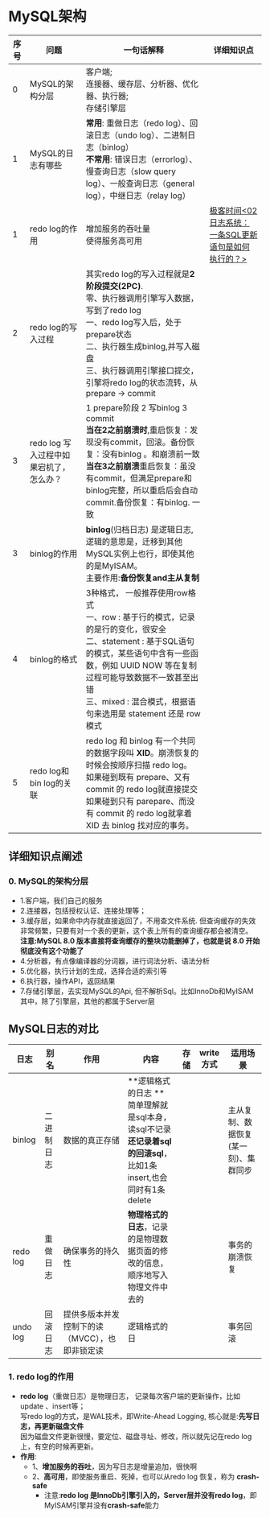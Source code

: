# MySQL架构

| 序号 | 问题                                    | 一句话解释                                                   | 详细知识点                                                   |
| ---- | --------------------------------------- | ------------------------------------------------------------ | ------------------------------------------------------------ |
| 0    | MySQL的架构分层                         | 客户端;<br>连接器、缓存层、分析器、优化器、执行器;<br>存储引擎层 |                                                              |
| 1    | MySQL的日志有哪些                       | **常用**: 重做日志（redo log）、回滚日志（undo log）、二进制日志（binlog） <br>**不常用**: 错误日志（errorlog）、慢查询日志（slow query log）、一般查询日志（general log），中继日志（relay log） |                                                              |
| 1    | redo log的作用                          | 增加服务的吞吐量<br>使得服务高可用                           | [极客时间<02日志系统：一条SQL更新语句是如何执行的？>](https://time.geekbang.org/column/article/68633) |
| 2    | redo log的写入过程                      | 其实redo log的写入过程就是**2阶段提交(2PC)**.<br>零、执行器调用引擎写入数据，写到了redo log<br>一、redo log写入后，处于prepare状态 <br>二、执行器生成binlog,并写入磁盘 <br>三、执行器调用引擎接口提交，引擎将redo log的状态流转，从prepare -> commit<br> |                                                              |
| 3    | redo log 写入过程中如果宕机了，怎么办？ | 1 prepare阶段 2 写binlog 3 commit<br>**当在2之前崩溃时**,重启恢复：发现没有commit，回滚。备份恢复：没有binlog 。和崩溃前一致<br>**当在3之前崩溃**重启恢复：虽没有commit，但满足prepare和binlog完整，所以重启后会自动commit.备份恢复：有binlog. 一致 |                                                              |
| 3    | binlog的作用                            | **binlog**(归档日志) 是逻辑日志, 逻辑的意思是，迁移到其他MySQL实例上也行，即使其他的是MyISAM。<br>主要作用:**备份恢复and主从复制** |                                                              |
| 4    | binlog的格式                            | 3种格式， 一般推荐使用row格式<br>一、row : 基于行的模式，记录的是行的变化，很安全<br>二、statement : 基于SQL语句的模式，某些语句中含有一些函数，例如 UUID NOW 等在复制过程可能导致数据不一致甚至出错<br>三、mixed : 混合模式，根据语句来选用是 statement 还是 row 模式 |                                                              |
| 5    | redo log和bin log的关联                 | redo log 和 binlog 有一个共同的数据字段叫 **XID**。崩溃恢复的时候会按顺序扫描 redo log。<br>如果碰到既有 prepare、又有 commit 的 redo log就直接提交<br>如果碰到只有 parepare、而没有 commit 的 redo log就拿着 XID 去 binlog 找对应的事务。 |                                                              |

## 详细知识点阐述  
### 0. MySQL的架构分层
   - 1.客户端，我们自己的服务 <br>
   - 2.连接器，包括授权认证、连接处理等；
   - 3.缓存层，如果命中内存就直接返回了，不用查文件系统. 但查询缓存的失效非常频繁，只要有对一个表的更新，这个表上所有的查询缓存都会被清空。<br>**注意:MySQL 8.0 版本直接将查询缓存的整块功能删掉了，也就是说 8.0 开始彻底没有这个功能了** <br>
   - 4.分析器，有点像编译器的分词器，进行词法分析、语法分析<br>
   - 5.优化器，执行计划的生成，选择合适的索引等 <br>
   - 6.执行器，操作API，返回结果<br>
   - 7.存储引擎层，去实现MySQL的Api, 但不解析Sql。比如InnoDb和MyISAM<br>其中，除了引擎层，其他的都属于Server层  

## MySQL日志的对比
| 日志     | 别名       | 作用                                           | 内容                                                         | 存储 | write方式 | 适用场景                             |
| -------- | ---------- | ---------------------------------------------- | ------------------------------------------------------------ | ---- | --------- | ------------------------------------ |
| binlog   | 二进制日志 | 数据的真正存储                                 | **逻辑格式的日志 **<br>简单理解就是sql本身，读sql不记录<br>**还记录着sql的回滚sql**，比如1条insert,也会同时有1条delete |      |           | 主从复制、数据恢复(某一刻)、集群同步 |
| redo log | 重做日志   | 确保事务的持久性                               | **物理格式的日志**，记录的是物理数据页面的修改的信息，顺序地写入物理文件中去的 |      |           | 事务的崩溃恢复                       |
| undo log | 回滚日志   | 提供多版本并发控制下的读（MVCC），也即非锁定读 | 逻辑格式的日                                                 |      |           | 事务回滚                             |

### 1. redo log的作用
   - **redo log**（重做日志）是物理日志， 记录每次客户端的更新操作，比如update 、insert等；<br>写redo log的方式，是WAL技术，即Write-Ahead Logging, 核心就是:**先写日志，再更新磁盘文件**<br>因为磁盘文件更新很慢，要定位、磁盘寻址、修改，所以就先记在redo log上，有空的时候再更新。<br>
   - **作用**:
        - 1、**增加服务的吞吐**，因为写日志是增量追加，很快啊 <br>
        - 2、**高可用**，即使服务重启、死掉，也可以从redo log 恢复，称为 **crash-safe**
            - 注意:**redo log 是InnoDb引擎引入的，Server层并没有redo log**，即MyISAM引擎并没有**crash-safe**能力<br>
